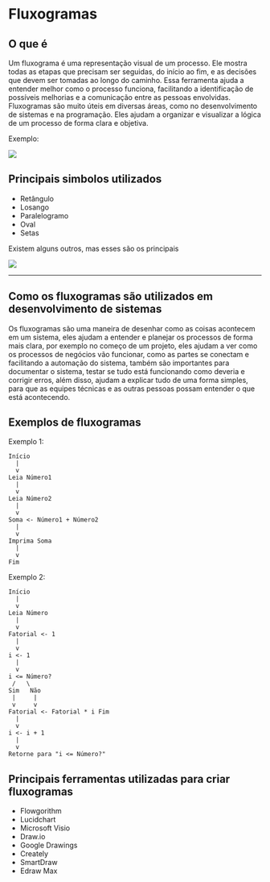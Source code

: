 # Fluxogramas

## O que é
Um fluxograma é uma representação visual de um processo. Ele mostra todas as etapas que precisam ser seguidas, do início ao fim, e as decisões que devem ser tomadas ao longo do caminho. Essa ferramenta ajuda a entender melhor como o processo funciona, facilitando a identificação de possíveis melhorias e a comunicação entre as pessoas envolvidas. Fluxogramas são muito úteis em diversas áreas, como no desenvolvimento de sistemas e na programação. Eles ajudam a organizar e visualizar a lógica de um processo de forma clara e objetiva.

Exemplo:

![](https://encrypted-tbn0.gstatic.com/images?q=tbn:ANd9GcTTLylYAPmmx4qjOmoisvqhmU4zGi9wW1MB-g&s)

## Principais simbolos utilizados
- Retângulo
- Losango
- Paralelogramo
- Oval
- Setas

Existem alguns outros, mas esses são os principais

![](https://blogdaqualidade.com.br/wp-content/uploads/2012/06/imagem-meire-Fluxograma.jpg)

______________________________________________________


## Como os fluxogramas são utilizados em desenvolvimento de sistemas
Os fluxogramas são uma maneira de desenhar como as coisas acontecem em um sistema, eles ajudam a entender e planejar os processos de forma mais clara, por exemplo no começo de um projeto, eles ajudam a ver como os processos de negócios vão funcionar, como as partes se conectam e facilitando a automação do sistema, também são importantes para documentar o sistema, testar se tudo está funcionando como deveria e corrigir erros, além disso, ajudam a explicar tudo de uma forma simples, para que as equipes técnicas e as outras pessoas possam entender o que está acontecendo.

## Exemplos de fluxogramas
Exemplo 1:

```
Início
  |
  v
Leia Número1
  |
  v
Leia Número2
  |
  v
Soma <- Número1 + Número2
  |
  v
Imprima Soma
  |
  v
Fim
```

Exemplo 2:

```
Início
  |
  v
Leia Número
  |
  v
Fatorial <- 1
  |
  v
i <- 1
  |
  v
i <= Número?
 /   \
Sim   Não
 |     |
 v     v
Fatorial <- Fatorial * i Fim
  |
  v
i <- i + 1
  |
  v
Retorne para "i <= Número?"
```

## Principais ferramentas utilizadas para criar fluxogramas
- Flowgorithm
- Lucidchart
- Microsoft Visio
- Draw.io
- Google Drawings
- Creately
- SmartDraw
- Edraw Max
